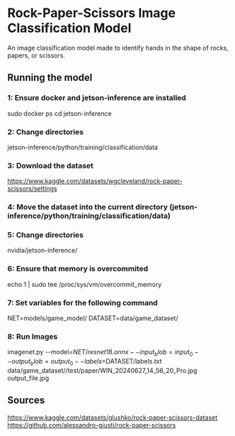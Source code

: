 # Rock-Paper-Scissors Image Classification Model

An image classification model made to identify hands in the shape of rocks, papers, or scissors.

## Running the model

### 1: Ensure docker and jetson-inference are installed

sudo docker ps
cd jetson-inference

### 2: Change directories

jetson-inference/python/training/classification/data

### 3: Download the dataset

https://www.kaggle.com/datasets/wgcleveland/rock-paper-scissors/settings

### 4: Move the dataset into the current directory (jetson-inference/python/training/classification/data)

### 5: Change directories

nvidia/jetson-inference/

### 6: Ensure that memory is overcommited

echo 1 | sudo tee /proc/sys/vm/overcommit_memory

### 7: Set variables for the following command

NET=models/game_model/
DATASET=data/game_dataset/

### 8: Run Images

imagenet.py --model=$NET/resnet18.onnx --input_blob=input_0 --output_blob=output_0 --labels=$DATASET/labels.txt data/game_dataset//test/paper/WIN_20240627_14_56_20_Pro.jpg output_file.jpg

 ## Sources

 https://www.kaggle.com/datasets/glushko/rock-paper-scissors-dataset
 https://github.com/alessandro-giusti/rock-paper-scissors

 



